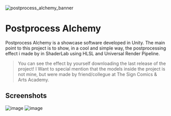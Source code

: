 ![postprocess_alchemy_banner](https://user-images.githubusercontent.com/55745404/178143240-b273814f-1aa0-4e97-8e09-4c2ad4321aab.png)

# Postprocess Alchemy
Postprocess Alchemy is a showcase software developed in Unity. The main point to this project is to show, in a cool and simple way, the postprocessing effect i made by in ShaderLab using HLSL and Universal Render Pipeline.

> You can see the effect by yourself downloading the last release of the project!
> I Want to special mention that the models inside the project is not mine, but were made by friend/collegue at The Sign Comics & Arts Academy.

## Screenshots
![image](https://user-images.githubusercontent.com/55745404/178143325-03d49f5b-3ccd-4168-a3fd-a981c59db5f4.png)
![image](https://user-images.githubusercontent.com/55745404/178143342-63a88d0d-c8e4-4c89-844a-4bfeb74b1c72.png)
